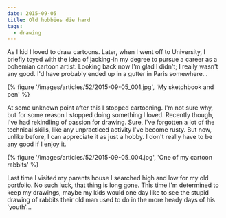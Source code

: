 ```yaml
---
date: 2015-09-05
title: Old hobbies die hard
tags:
  - drawing
---
```

As I kid I loved to draw cartoons. Later, when I went off to University, I briefly toyed with the idea of jacking-in my degree to pursue a career as a bohemian cartoon artist. Looking back now I'm glad I didn't; I really wasn't any good. I'd have probably ended up in a gutter in Paris somewhere...

{% figure '/images/articles/52/2015-09-05_001.jpg', 'My sketchbook and pen' %}

At some unknown point after this I stopped cartooning. I'm not sure why, but for some reason I stopped doing something I loved. Recently though, I've had rekindling of passion for drawing. Sure, I've forgotten a lot of the technical skills, like any unpracticed activity I've become rusty. But now, unlike before, I can appreciate it as just a hobby. I don't really have to be any good if I enjoy it.

{% figure '/images/articles/52/2015-09-05_004.jpg', 'One of my cartoon rabbits' %}

Last time I visited my parents house I searched high and low for my old portfolio. No such luck, that thing is long gone. This time I'm determined to keep my drawings, maybe my kids would one day like to see the stupid drawing of rabbits their old man used to do in the more heady days of his 'youth'...
